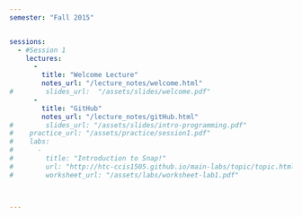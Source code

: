 ```yaml
---
semester: "Fall 2015"


sessions:
  - #Session 1
    lectures:
      -
        title: "Welcome Lecture"
        notes_url: "/lecture_notes/welcome.html"
#        slides_url:  "/assets/slides/welcome.pdf"
      -
        title: "GitHub"
        notes_url: "/lecture_notes/gitHub.html"
#        slides_url: "/assets/slides/intro-programming.pdf"
#    practice_url: "/assets/practice/session1.pdf"
#    labs:
#      -
#        title: "Introduction to Snap!"
#        url: "http://htc-ccis1505.github.io/main-labs/topic/topic.html?topic=htc_fund/intro_pair/1-introduction-v2.topic&course=htc_f15.html&novideo&noreading&noassignment"
#        worksheet_url: "/assets/labs/worksheet-lab1.pdf"



---
```

